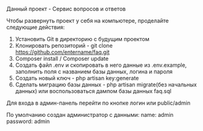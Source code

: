 Данный проект - Сервис вопросов и ответов

Чтобы развернуть проект у себя на компьютере, проделайте следующие действия:

1. Установить Git в директорию с будущим проектом
2. Клонировать репозиторий - git clone https://github.com/entername/faq.git
3. Composer install / Composer update
4. Создать файл .env и скопировать в него данные из .env.example, заполнить поля с названием базы данных, логина и пароля
5. Создать новый ключ - php artisan key:generate
6. Сделать миграцию базы данных - php artisan migrate(без начальных данных) или воспользоваться дампом базы данных faq.sql

Для входа в админ-панель перейти по кнопке логин или public/admin

По умолчанию создан администратор с данными:
name: admin
password: admin


